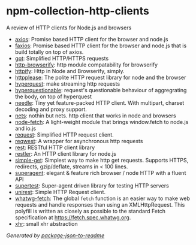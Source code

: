# npm-collection-http-clients

A review of HTTP clients for Node.js and browsers

- [axios](https://github.com/mzabriskie/axios): Promise based HTTP client for the browser and node.js
- [faxios](https://github.com/lsabbagh/faxios): Promise based HTTP client for the browser and node.js that is build totally on top of axios.
- [got](https://github.com/sindresorhus/got): Simplified HTTP/HTTPS requests
- [http-browserify](https://github.com/substack/http-browserify): http module compatability for browserify
- [httpify](https://github.com/scottcorgan/httpify): Http in Node and Browserify, simply.
- [httpplease](https://github.com/matthewwithanm/httpplease.js): The polite HTTP request library for node and the browser
- [hyperquest](https://github.com/substack/hyperquest): make streaming http requests
- [hyperquestionable](https://github.com/nathan7/hyperquestionable): request's questionable behaviour of aggregrating the body, on top of hyperquest
- [needle](https://github.com/tomas/needle): Tiny yet feature-packed HTTP client. With multipart, charset decoding and proxy support.
- [nets](https://github.com/maxogden/nets): nothin but nets. http client that works in node and browsers
- [node-fetch](https://github.com/bitinn/node-fetch): A light-weight module that brings window.fetch to node.js and io.js
- [request](https://github.com/mikeal/request): Simplified HTTP request client.
- [reqwest](https://github.com/ded/reqwest): A wrapper for asynchronous http requests
- [rest](https://github.com/cujojs/rest): RESTful HTTP client library
- [restler](https://github.com/danwrong/restler): An HTTP client library for node.js
- [simple-get](https://github.com/feross/simple-get): Simplest way to make http get requests. Supports HTTPS, redirects, gzip/deflate, streams in &lt; 100 lines.
- [superagent](https://github.com/visionmedia/superagent): elegant &amp; feature rich browser / node HTTP with a fluent API
- [supertest](https://github.com/visionmedia/supertest): Super-agent driven library for testing HTTP servers
- [unirest](https://github.com/Mashape/unirest-nodejs): Simple HTTP Request client.
- [whatwg-fetch](https://github.com/github/fetch): The global `fetch` function is an easier way to make web requests and handle responses than using an XMLHttpRequest. This polyfill is written as closely as possible to the standard Fetch specification at https://fetch.spec.whatwg.org.
- [xhr](https://github.com/Raynos/xhr): small xhr abstraction

_Generated by [package-json-to-readme](https://github.com/zeke/package-json-to-readme)_
